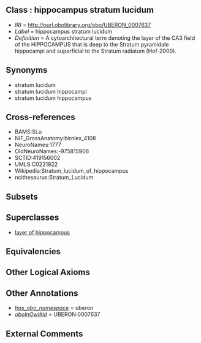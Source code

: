 
## Class : hippocampus stratum lucidum

 * *IRI* = http://purl.obolibrary.org/obo/UBERON_0007637
 * *Label* = hippocampus stratum lucidum
 * *Definition* = A cytoarchitectural term denoting the layer of the CA3 field of the HIPPOCAMPUS that is deep to the Stratum pyramidale hippocampi and superficial to the Stratum radiatum (Hof-2000).

## Synonyms

 * stratum lucidum
 * stratum lucidum hippocampi
 * stratum lucidum hippocampus

## Cross-references

 * BAMS:SLu
 * NIF_GrossAnatomy:birnlex_4108
 * NeuroNames:1777
 * OldNeuroNames:-975815906
 * SCTID:419156002
 * UMLS:C0221922
 * Wikipedia:Stratum_lucidum_of_hippocampus
 * ncithesaurus:Stratum_Lucidum

## Subsets


## Superclasses

 * [layer of hippocampus](../../UBERON/05/UBERON_0002305.md)

## Equivalencies


## Other Logical Axioms


## Other Annotations

 * *[has_obo_namespace](../../ce/oboInOwl#hasOBONamespace.md)* = uberon
 * *[oboInOwl#id](../../id/oboInOwl#id.md)* = UBERON:0007637

## External Comments

